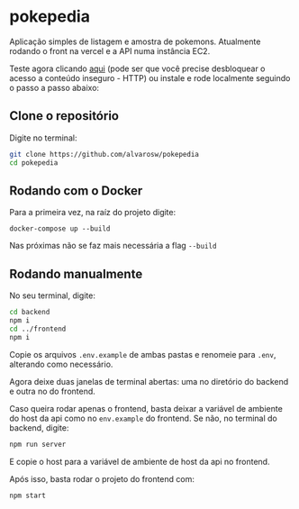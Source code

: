 # pokepedia
Aplicação simples de listagem e amostra de pokemons.
Atualmente rodando o front na vercel e a API numa instância EC2.

Teste agora clicando [aqui](https://pokepedia-eight.vercel.app/) (pode ser que você precise desbloquear o acesso a conteúdo inseguro - HTTP) ou instale e rode localmente seguindo o passo a passo abaixo:

## Clone o repositório
Digite no terminal:
```bash
git clone https://github.com/alvarosw/pokepedia
cd pokepedia
```

## Rodando com o Docker
Para a primeira vez, na raíz do projeto digite: 
```
docker-compose up --build
```

Nas próximas não se faz mais necessária a flag `--build`

## Rodando manualmente
No seu terminal, digite:
``` bash
cd backend
npm i
cd ../frontend
npm i
```

Copie os arquivos `.env.example` de ambas pastas e renomeie para `.env`, alterando como necessário.

Agora deixe duas janelas de terminal abertas: uma no diretório do backend e outra no do frontend.

Caso queira rodar apenas o frontend, basta deixar a variável de ambiente do host da api como no `env.example` do frontend. Se não, no terminal do backend, digite:
``` bash
npm run server
```

E copie o host para a variável de ambiente de host da api no frontend.

Após isso, basta rodar o projeto do frontend com:
``` bash
npm start
```

